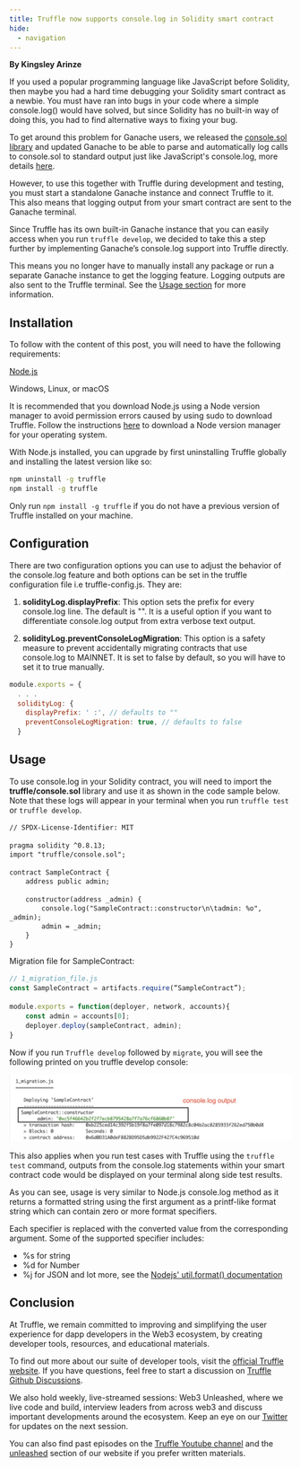 ```yaml
---
title: Truffle now supports console.log in Solidity smart contract
hide:
  - navigation
---
```


<!-- ![Blog banner for Truffle now supports console.log in Solidity smart contract](./header-web3-dubai.jpg) -->

**By Kingsley Arinze**

If you used a popular programming language like JavaScript before Solidity, then maybe you had a hard time debugging your Solidity smart contract as a newbie. You must have ran into bugs in your code where a simple console.log() would have solved, but since Solidity has no built-in way of doing this, you had to find alternative ways to fixing your bug.

To get around this problem for Ganache users, we released the [console.sol library](https://www.npmjs.com/package/@ganache/console.log) and updated Ganache to be able to parse and automatically log calls to console.sol to standard output just like JavaScript's console.log, more details [here](https://github.com/trufflesuite/ganache/tree/develop/src/chains/ethereum/console.log).

However, to use this together with Truffle during development and testing, you must start a standalone Ganache instance and connect Truffle to it. This also means that logging output from your smart contract are sent to the Ganache terminal.

Since Truffle has its own built-in Ganache instance that you can easily access when you run `truffle develop`, we decided to take this a step further by implementing Ganache’s console.log support into Truffle directly.

This means you no longer have to manually install any package or run a separate Ganache instance to get the logging feature. Logging outputs are also sent to the Truffle terminal. See the [Usage section]() for more information.

## Installation

To follow with the content of this post, you will need to have the following requirements:

[Node.js](https://nodejs.org/en)

Windows, Linux, or macOS

It is recommended that you download Node.js using a Node version manager to avoid permission errors caused by using sudo to download Truffle. Follow the instructions [here](https://docs.npmjs.com/downloading-and-installing-node-js-and-npm#using-a-node-version-manager-to-install-nodejs-and-npm) to download a Node version manager for your operating system.

With Node.js installed, you can upgrade by first uninstalling Truffle globally and installing the latest version like so:

```bash
npm uninstall -g truffle
npm install -g truffle
```

Only run `npm install -g truffle` if you do not have a previous version of Truffle installed on your machine.

## Configuration

There are two configuration options you can use to adjust the behavior of the console.log feature and both options can be set in the truffle configuration file i.e truffle-config.js. They are:

1. **solidityLog.displayPrefix**: This option sets the prefix for every console.log line. The default is "". It is a useful option if you want to differentiate console.log output from extra verbose text output.

2. **solidityLog.preventConsoleLogMigration**: This option is a safety measure to prevent accidentally migrating contracts that use console.log to MAINNET. It is set to false by default, so you will have to set it to true manually.

```javascript
module.exports = {
  . . .
  solidityLog: {
    displayPrefix: ' :', // defaults to ""
    preventConsoleLogMigration: true, // defaults to false
  }
```

## Usage

To use console.log in your Solidity contract, you will need to import the **truffle/console.sol** library and use it as shown in the code sample below. Note that these logs will appear in your terminal when you run `truffle test` or `truffle develop`.

```solidity
// SPDX-License-Identifier: MIT

pragma solidity ^0.8.13;
import "truffle/console.sol";

contract SampleContract {
    address public admin;

    constructor(address _admin) {
        console.log("SampleContract::constructor\n\tadmin: %o", _admin);
        admin = _admin;
    }
}
```

Migration file for SampleContract:

```javascript
// 1_migration_file.js
const SampleContract = artifacts.require(“SampleContract”);

module.exports = function(deployer, network, accounts){
	const admin = accounts[0];
	deployer.deploy(sampleContract, admin);
}
```

Now if you run `Truffle develop` followed by `migrate`, you will see the following printed on you truffle develop console:

![Image of Truffle's console.log output](./console.log%20output.jpg)

This also applies when you run test cases with Truffle using the `truffle test` command, outputs from the console.log statements within your smart contract code would be displayed on your terminal along side test results.

As you can see, usage is very similar to Node.js console.log method as it returns a formatted string using the first argument as a printf-like format string which can contain zero or more format specifiers.

Each specifier is replaced with the converted value from the corresponding argument. Some of the supported specifier includes:

- %s for string
- %d for Number
- %j for JSON and lot more, see the [Nodejs' util.format() documentation](https://nodejs.org/api/util.html#utilformatformat-args)

## Conclusion

At Truffle, we remain committed to improving and simplifying the user experience for dapp developers in the Web3 ecosystem, by creating developer tools, resources, and educational materials.

To find out more about our suite of developer tools, visit the [official Truffle website](https://trufflesuite.com). If you have questions, feel free to start a discussion on [Truffle Github Discussions](https://github.com/orgs/trufflesuite/discussions).

We also hold weekly, live-streamed sessions: Web3 Unleashed, where we live code and build, interview leaders from across web3 and discuss important developments around the ecosystem. Keep an eye on our [Twitter](https://twitter.com/trufflesuite) for updates on the next session.

You can also find past episodes on the [Truffle Youtube channel](https://www.youtube.com/c/TruffleSuite) and the [unleashed](https://trufflesuite.com/unleashed) section of our website if you prefer written materials.
